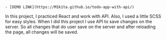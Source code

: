     - [DEMO LINK](https://M1k1ta.github.io/todo-app-with-api/)

In this project, I practiced React and work with API. Also, I used a little SCSS for easy styles. When I did this project I use API to save changes on the server. So all changes that do user save on the server and after reloading the page, all changes will be saved.
